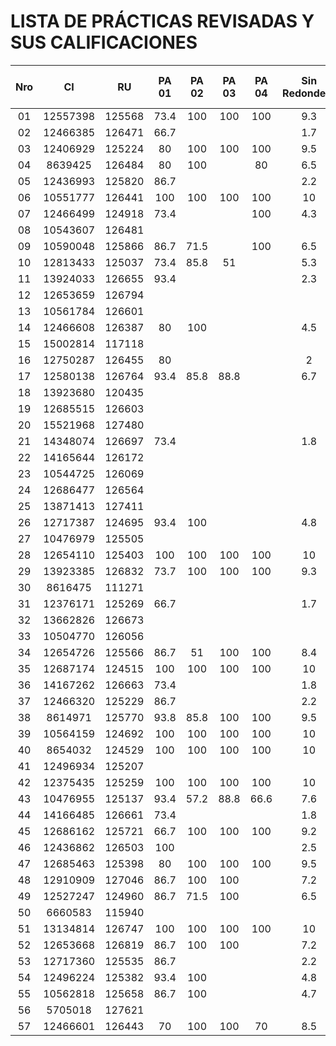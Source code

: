 # LISTA DE PRÁCTICAS REVISADAS Y SUS CALIFICACIONES

| Nro | CI          | RU      | PA 01 | PA 02 | PA 03 | PA 04 | Sin Redondear | Total - 10pts |
| :-: | :---------: | :-----: | :---: | :---: | :---: | :---: | :-----------: | :-----------: |
| 01  | 12557398    | 125568  |  73.4 |  100  |  100  |  100  |      9.3      |      9        |
| 02  | 12466385    | 126471  |  66.7 |       |       |       |      1.7      |      2        |
| 03  | 12406929    | 125224  |   80  |  100  |  100  |  100  |      9.5      |      10       |
| 04  | 8639425     | 126484  |   80  |  100  |       |  80   |      6.5      |      7        |
| 05  | 12436993	| 125820  |  86.7 |       |       |       |      2.2      |      2        |
| 06  | 10551777    | 126441  |  100  |  100  |  100  |  100  |      10       |      10       |
| 07  | 12466499	| 124918  |  73.4 |       |       |  100  |      4.3      |      4        |
| 08  | 10543607	| 126481  |       |       |       |       |               |               |
| 09  | 10590048	| 125866  |  86.7 |  71.5 |       |  100  |      6.5      |      7        |
| 10  | 12813433	| 125037  |  73.4 |  85.8 |  51   |       |      5.3      |      5        |
| 11  | 13924033	| 126655  |  93.4 |       |       |       |      2.3      |      2        |
| 12  | 12653659	| 126794  |       |       |       |       |               |               |
| 13  | 10561784	| 126601  |       |       |       |       |               |               |
| 14  | 12466608	| 126387  |   80  |  100  |       |       |      4.5      |      5        |
| 15  | 15002814	| 117118  |       |       |       |       |               |               |
| 16  | 12750287	| 126455  |   80  |       |       |       |       2       |      2        |
| 17  | 12580138	| 126764  |  93.4 |  85.8 |  88.8 |       |      6.7      |      7        |
| 18  | 13923680	| 120435  |       |       |       |       |               |               |
| 19  | 12685515	| 126603  |       |       |       |       |               |               |
| 20  | 15521968	| 127480  |       |       |       |       |               |               |
| 21  | 14348074	| 126697  |  73.4 |       |       |       |      1.8      |      2        |
| 22  | 14165644	| 126172  |       |       |       |       |               |               |
| 23  | 10544725	| 126069  |       |       |       |       |               |               |
| 24  | 12686477	| 126564  |       |       |       |       |               |               |
| 25  | 13871413	| 127411  |       |       |       |       |               |               |
| 26  | 12717387	| 124695  |  93.4 |  100  |       |       |      4.8      |      5        |
| 27  | 10476979	| 125505  |       |       |       |       |               |               |
| 28  | 12654110	| 125403  |  100  |  100  |  100  |  100  |      10       |      10       |
| 29  | 13923385	| 126832  |  73.7 |  100  |  100  |  100  |      9.3      |      9        |
| 30  | 8616475	    | 111271  |       |       |       |       |               |               |
| 31  | 12376171	| 125269  |  66.7 |       |       |       |      1.7      |      2        |
| 32  | 13662826	| 126673  |       |       |       |       |               |               |
| 33  | 10504770	| 126056  |       |       |       |       |               |               |
| 34  | 12654726	| 125566  |  86.7 |   51  |  100  |  100  |      8.4      |      8        |
| 35  | 12687174	| 124515  |  100  |  100  |  100  |  100  |      10       |      10       |
| 36  | 14167262	| 126663  |  73.4 |       |       |       |      1.8      |      2        |
| 37  | 12466320	| 125229  |  86.7 |       |       |       |      2.2      |      2        |
| 38  | 8614971	    | 125770  |  93.8 |  85.8 |  100  |  100  |      9.5      |      10       |
| 39  | 10564159	| 124692  |  100  |  100  |  100  |  100  |      10       |      10       |
| 40  | 8654032	    | 124529  |  100  |  100  |  100  |  100  |      10       |      10       |
| 41  | 12496934	| 125207  |       |       |       |       |               |               |
| 42  | 12375435	| 125259  |  100  |  100  |  100  |  100  |      10       |      10       |
| 43  | 10476955	| 125137  |  93.4 |  57.2 |  88.8 |  66.6 |      7.6      |      8        |
| 44  | 14166485	| 126661  |  73.4 |       |       |       |      1.8      |      2        |
| 45  | 12686162	| 125721  |  66.7 |  100  |  100  |  100  |      9.2      |      9        |
| 46  | 12436862	| 126503  |  100  |       |       |       |      2.5      |      3        |
| 47  | 12685463	| 125398  |   80  |  100  |  100  |  100  |      9.5      |      10       |
| 48  | 12910909	| 127046  |  86.7 |  100  |  100  |       |      7.2      |      7        |
| 49  | 12527247	| 124960  |  86.7 |  71.5 |  100  |       |      6.5      |      7        |
| 50  | 6660583	    | 115940  |       |       |       |       |               |               |
| 51  | 13134814	| 126747  |  100  |  100  |  100  |  100  |      10       |      10       |
| 52  | 12653668	| 126819  |  86.7 |  100  |  100  |       |      7.2      |      7        |
| 53  | 12717360	| 125535  |  86.7 |       |       |       |      2.2      |      2        |
| 54  | 12496224	| 125382  |  93.4 |  100  |       |       |      4.8      |      5        |
| 55  | 10562818	| 125658  |  86.7 |  100  |       |       |      4.7      |      5        |
| 56  | 5705018	    | 127621  |       |       |       |       |               |               |
| 57  | 12466601	| 126443  |   70  |  100  |  100  |  70   |      8.5      |      9        |
